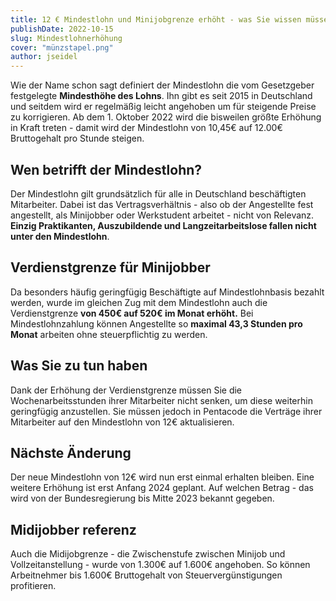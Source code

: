 ```yaml
---
title: 12 € Mindestlohn und Minijobgrenze erhöht - was Sie wissen müssen.
publishDate: 2022-10-15
slug: Mindestlohnerhöhung
cover: "münzstapel.png"
author: jseidel
---
```


Wie der Name schon sagt definiert der Mindestlohn die vom Gesetzgeber
festgelegte **Mindesthöhe des Lohns**. Ihn gibt es seit 2015 in Deutschland und
seitdem wird er regelmäßig leicht angehoben um für steigende Preise zu
korrigieren.
Ab dem 1. Oktober 2022 wird die bisweilen größte Erhöhung in Kraft treten -
damit wird der Mindestlohn von 10,45€ auf 12.00€ Bruttogehalt pro Stunde steigen. 

## Wen betrifft der Mindestlohn?

Der Mindestlohn gilt grundsätzlich für alle in Deutschland beschäftigten
Mitarbeiter.
Dabei ist das Vertragsverhältnis - also ob der Angestellte fest angestellt, als
Minijobber oder Werkstudent arbeitet - nicht von Relevanz. **Einzig
Praktikanten, Auszubildende und Langzeitarbeitslose fallen nicht unter den
Mindestlohn**. 

## Verdienstgrenze für Minijobber

Da besonders häufig geringfügig Beschäftigte auf Mindestlohnbasis bezahlt
werden, wurde im gleichen Zug mit dem Mindestlohn auch die Verdienstgrenze **von 450€ auf
520€ im Monat erhöht.**
Bei Mindestlohnzahlung können Angestellte so **maximal 43,3 Stunden pro Monat**
arbeiten ohne steuerpflichtig zu werden. 


## Was Sie zu tun haben

Dank der Erhöhung der Verdienstgrenze müssen Sie die Wochenarbeitsstunden ihrer
Mitarbeiter nicht senken, um diese weiterhin geringfügig anzustellen. Sie müssen
jedoch in Pentacode die Verträge ihrer Mitarbeiter auf den Mindestlohn von 12€
aktualisieren. 


## Nächste Änderung

Der neue Mindestlohn von 12€ wird nun erst einmal erhalten bleiben. Eine weitere
Erhöhung ist erst Anfang 2024 geplant. Auf welchen Betrag - das wird von der
Bundesregierung bis Mitte 2023 bekannt gegeben. 

## Midijobber referenz

Auch die Midijobgrenze - die Zwischenstufe zwischen Minijob und
Vollzeitanstellung - wurde von 1.300€ auf 1.600€ angehoben. So können
Arbeitnehmer bis 1.600€ Bruttogehalt von Steuervergünstigungen profitieren. 